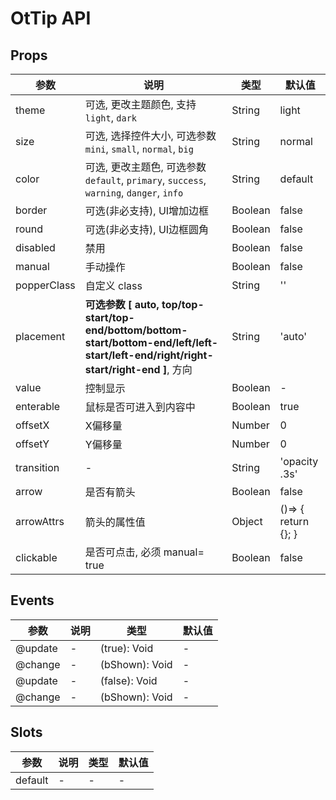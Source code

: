 # OtTip API

## Props

| 参数 | 说明 | 类型 | 默认值 |
| --- | --- | --- | --- |
| theme | 可选, 更改主题颜色, 支持 `light`, `dark` | String | light |
| size | 可选, 选择控件大小, 可选参数 `mini`, `small`, `normal`, `big` | String | normal |
| color | 可选, 更改主题色, 可选参数 `default`, `primary`, `success`, `warning`, `danger`, `info` | String | default |
| border | 可选(非必支持), UI增加边框 | Boolean | false |
| round | 可选(非必支持), UI边框圆角 | Boolean | false |
| disabled | 禁用 | Boolean | false |
| manual | 手动操作 | Boolean | false |
| popperClass | 自定义 class | String | '' |
| placement | **可选参数 [ auto, top/top-start/top-end/bottom/bottom-start/bottom-end/left/left-start/left-end/right/right-start/right-end ]**, 方向 | String | 'auto' |
| value | 控制显示 | Boolean | - |
| enterable | 鼠标是否可进入到内容中 | Boolean | true |
| offsetX | X偏移量 | Number | 0 |
| offsetY | Y偏移量 | Number | 0 |
| transition | - | String | 'opacity .3s' |
| arrow | 是否有箭头 | Boolean | false |
| arrowAttrs | 箭头的属性值 | Object | ()=> {   return {}; } |
| clickable | 是否可点击, 必须 manual= true | Boolean | false |

## Events

| 参数 | 说明 | 类型 | 默认值 |
| --- | --- | --- | --- |
| @update | - | (true): Void | - |
| @change | - | (bShown): Void | - |
| @update | - | (false): Void | - |
| @change | - | (bShown): Void | - |

## Slots

| 参数 | 说明 | 类型 | 默认值 |
| --- | --- | --- | --- |
| default | - | - | - |

